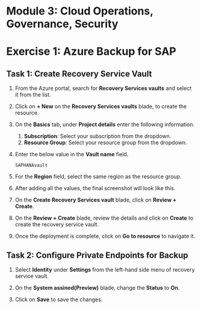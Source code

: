 # Module 3: Cloud Operations, Governance, Security

# Exercise 1: Azure Backup for SAP  

## Task 1: Create Recovery Service Vault

1. From the Azure portal, search for **Recovery Services vaults** and select it from the list.

1. Click on **+ New** on the **Recovery Services vaults** blade, to create the resource.

1. On the **Basics** tab, under **Project details** enter the following information.

    1. **Subscription**: Select your subscription from the dropdown.
    2. **Resource Group**: Select your resource group from the dropdown.

1. Enter the below value in the **Vault name** field.

   ```
   SAPHANAvault
   ```
    
1. For the **Region** field, select the same region as the resource group.

1. After adding all the values, the final screenshot will look like this.

1. On the **Create Recovery Services vault** blade, click on **Review + Create**.

1. On the **Review + Create** blade, review the details and click on **Create** to create the recovery service vault.

1. Once the deployment is complete, click on **Go to resource** to navigate it.

## Task 2: Configure Private Endpoints for Backup

1. Select **Identity** under **Settings** from the left-hand side menu of recovery service vault.

1. On the **System assined(Preview)** blade, change the **Status** to **On**.
 
3. Click on **Save** to save the changes.

